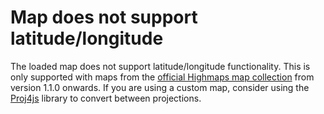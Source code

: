 # Map does not support latitude/longitude

The loaded map does not support latitude/longitude functionality. This is only
supported with maps from the
[official Highmaps map collection](https://code.highcharts.com/mapdata)
from version 1.1.0 onwards. If you are using a custom map, consider using the
[Proj4js](https://proj4js.org)
library to convert between projections.
